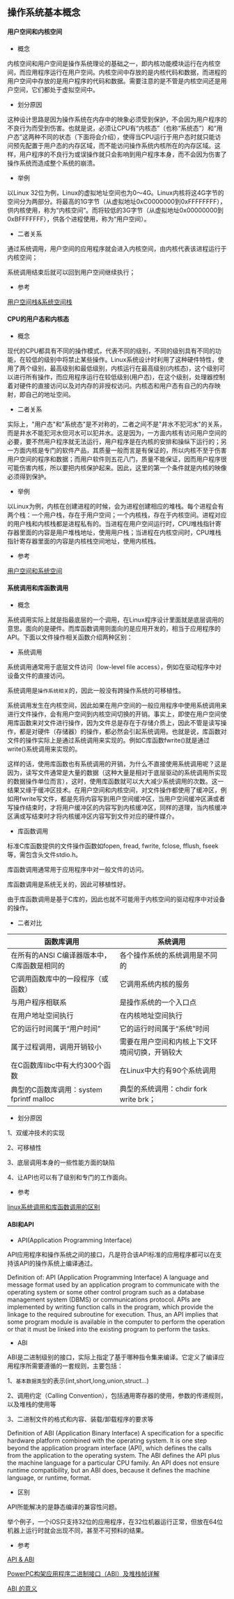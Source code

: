 ## 操作系统基本概念

#### 用户空间和内核空间

* 概念

内核空间和用户空间是操作系统理论的基础之一，即内核功能模块运行在内核空间，而应用程序运行在用户空间。内核空间中存放的是内核代码和数据，而进程的用户空间中存放的是用户程序的代码和数据。需要注意的是不管是内核空间还是用户空间，它们都处于虚拟空间中。

* 划分原因

这种设计思路是因为操作系统在内存中的映象必须受到保护，不会因为用户程序的不良行为而受到伤害。也就是说，必须让CPU有“内核态”（也称“系统态”）和“用户态”这两种不同的状态（下面将会介绍），使得当CPU运行于用户态时就只能访问预先配置于用户态的内存区域，而不能访问操作系统内核所在的内存区域。这样，用户程序的不良行为或误操作就只会影响到用户程序本身，而不会因为伤害了操作系统而造成整个系统的崩溃。

* 举例

以Linux 32位为例，Linux的虚拟地址空间也为0～4G。Linux内核将这4G字节的空间分为两部分。将最高的1G字节（从虚拟地址0xC0000000到0xFFFFFFFF），供内核使用，称为“内核空间”。而将较低的3G字节（从虚拟地址0x00000000到0xBFFFFFFF），供各个进程使用，称为“用户空间）。

* 二者关系

通过系统调用，用户空间的应用程序就会进入内核空间，由内核代表该进程运行于内核空间；

系统调用结束后就可以回到用户空间继续执行；

* 参考

[用户空间栈&系统空间栈](http://www.cnblogs.com/Seiyagoo/archive/2012/05/26/2518849.html)

#### CPU的用户态和内核态

* 概念

现代的CPU都具有不同的操作模式，代表不同的级别，不同的级别具有不同的功能，在较低的级别中将禁止某些操作。Linux系统设计时利用了这种硬件特性，使用了两个级别，最高级别和最低级别，内核运行在最高级别(内核态)，这个级别可以进行所有操作，而应用程序运行在较低级别(用户态)，在这个级别，处理器控制着对硬件的直接访问以及对内存的非授权访问。内核态和用户态有自己的内存映射，即自己的地址空间。

* 二者关系

实际上，"用户态"和"系统态"是不对称的，二者之间不是"井水不犯河水"的关系，而是井水不能犯河水但河水可以犯井水。这是因为，一方面内核有访问用户空间的必要，要不然用户程序就无法运行，用户程序是在内核的安排和操纵下运行的；另一方面内核是专门的软件产品，其质量一般而言是有保证的，所以内核不至于伤害用户空间的程序和数据；而用户软件则五花八门，质量不能保证，因而用户程序很可能伤害内核，所以要把内核保护起来。因此，这里的第一个条件就是内核的映像必须得到保护。

* 举例

以Linux为例，内核在创建进程的时候，会为进程创建相应的堆栈。每个进程会有两个栈：一个用户栈，存在于用户空间；一个内核栈，存在于内核空间。进程对应的用户栈和内核栈都是进程私有的。当进程在用户空间运行时，CPU堆栈指针寄存器里面的内容是用户堆栈地址，使用用户栈；当进程在内核空间时，CPU堆栈指针寄存器里面的内容是内核栈空间地址，使用内核栈。   


* 参考

[用户空间和系统空间](http://book.51cto.com/art/200912/174616.htm)




#### 系统调用和库函数调用

* 概念

系统调用实际上就是指最底层的一个调用，在Linux程序设计里面就是底层调用的意思。面向的是硬件。而库函数调用则面向的是应用开发的，相当于应用程序的API。下面以文件操作相关函数介绍两种区别：

* 系统调用

系统调用通常用于底层文件访问（low-level file access），例如在驱动程序中对设备文件的直接访问。

系统调用是`操作系统相关`的，因此一般没有跨操作系统的可移植性。

系统调用发生在内核空间，因此如果在用户空间的一般应用程序中使用系统调用来进行文件操作，会有用户空间到内核空间切换的开销。事实上，即使在用户空间使用库函数来对文件进行操作，因为文件总是存在于存储介质上，因此不管是读写操作，都是对硬件（存储器）的操作，都必然会引起系统调用。也就是说，库函数对文件的操作实际上是通过系统调用来实现的。例如C库函数fwrite()就是通过write()系统调用来实现的。

这样的话，使用库函数也有系统调用的开销，为什么不直接使用系统调用呢？这是因为，读写文件通常是大量的数据（这种大量是相对于底层驱动的系统调用所实现的数据操作单位而言），这时，使用库函数就可以大大减少系统调用的次数。这一结果又缘于缓冲区技术。在用户空间和内核空间，对文件操作都使用了缓冲区，例如用fwrite写文件，都是先将内容写到用户空间缓冲区，当用户空间缓冲区满或者写操作结束时，才将用户缓冲区的内容写到内核缓冲区，同样的道理，当内核缓冲区满或写结束时才将内核缓冲区内容写到文件对应的硬件媒介。


* 库函数调用

标准C库函数提供的文件操作函数如fopen, fread, fwrite, fclose, fflush, fseek等，需包含头文件stdio.h。

库函数调用通常用于应用程序中对一般文件的访问。

库函数调用是系统无关的，因此可移植性好。

由于库函数调用是基于C库的，因此也就不可能用于内核空间的驱动程序中对设备的操作。

* 二者对比

| 函数库调用 | 系统调用 |
| ------------ | ------------- |
| 在所有的ANSI C编译器版本中，C库函数是相同的 | 各个操作系统的系统调用是不同的  | 
| 它调用函数库中的一段程序（或函数）  |  它调用系统内核的服务   | 
|  与用户程序相联系   |  是操作系统的一个入口点   | 
|   在用户地址空间执行  |   在内核地址空间执行  | 
|   它的运行时间属于“用户时间”  |  它的运行时间属于“系统”时间   | 
|   属于过程调用，调用开销较小  |   需要在用户空间和内核上下文环境间切换，开销较大  | 
|   在C函数库libc中有大约300个函数  |   在Linux中大约有90个系统调用  | 
|   典型的C函数库调用：system fprintf malloc  |   典型的系统调用：chdir fork write brk；  | 

* 划分原因

1、双缓冲技术的实现

2、可移植性

3、底层调用本身的一些性能方面的缺陷

4、让API也可以有了级别和专门的工作面向。

* 参考

[linux系统调用和库函数调用的区别](http://www.cnblogs.com/yanlingyin/archive/2012/04/23/2466141.html)

#### ABI和API

* API(Application Programming Interface)

API应用程序和操作系统之间的接口，凡是符合该API标准的应用程序都可以在支持该API的操作系统上编译通过。

>
Definition of: API 
(Application Programming Interface) A language and message format used by an application program to communicate with the operating system or some other control program such as a database management system (DBMS) or communications protocol. APIs are implemented by writing function calls in the program, which provide the linkage to the required subroutine for execution. Thus, an API implies that some program module is available in the computer to perform the operation or that it must be linked into the existing program to perform the tasks.
>

* ABI

ABI是二进制级别的接口，实际上指定了基于哪种指令集来编译。它定义了编译应用程序所需要遵循的一套规则，主要包括：

1、`基本数据类型`的表示(int,short,long,union,struct...)

2、调用约定（Calling Convention），包括通用寄存器的使用，参数的传递规则，以及堆栈的使用等

3、二进制文件的格式和内容、装载/卸载程序的要求等

>
Definition of ABI
(Application Binary Interface) A specification for a specific hardware platform combined with the operating system. It is one step beyond the application program interface (API), which defines the calls from the application to the operating system. The ABI defines the API plus the machine language for a particular CPU family. An API does not ensure runtime compatibility, but an ABI does, because it defines the machine language, or runtime, format.
>

* 区别

API所能解决的是静态编译的兼容性问题。

举个例子，一个iOS只支持32位的应用程序，在32位机器运行正常，但放在64位机器上运行时就会出现不同，甚至不可预料的结果。

* 参考

[API & ABI](http://blog.chinaunix.net/uid-14735472-id-111116.html)

[PowerPC构架应用程序二进制接口（ABI）及堆栈帧详解](http://blog.sina.com.cn/s/blog_70dd16910100ypf2.html)

[ABI 的意义](http://blog.csdn.net/wesleyluo/article/details/8084254)



